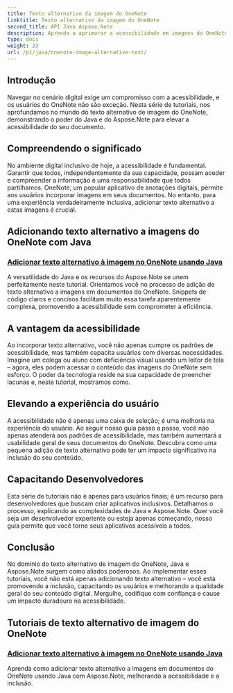 ```yaml
---
title: Texto alternativo da imagem do OneNote
linktitle: Texto alternativo da imagem do OneNote
second_title: API Java Aspose.Note
description: Aprenda a aprimorar a acessibilidade em imagens do OneNote usando Java com Aspose.Note. Adicione texto alternativo sem esforço para aumentar a inclusão e melhorar a experiência do usuário.
type: docs
weight: 23
url: /pt/java/onenote-image-alternative-text/
---
```

## Introdução

Navegar no cenário digital exige um compromisso com a acessibilidade, e os usuários do OneNote não são exceção. Nesta série de tutoriais, nos aprofundamos no mundo do texto alternativo de imagem do OneNote, demonstrando o poder do Java e do Aspose.Note para elevar a acessibilidade do seu documento.

## Compreendendo o significado
No ambiente digital inclusivo de hoje, a acessibilidade é fundamental. Garantir que todos, independentemente da sua capacidade, possam aceder e compreender a informação é uma responsabilidade que todos partilhamos. OneNote, um popular aplicativo de anotações digitais, permite aos usuários incorporar imagens em seus documentos. No entanto, para uma experiência verdadeiramente inclusiva, adicionar texto alternativo a estas imagens é crucial.

## Adicionando texto alternativo a imagens do OneNote com Java
### [Adicionar texto alternativo à imagem no OneNote usando Java](./add-alternative-text-to-image/)
A versatilidade do Java e os recursos do Aspose.Note se unem perfeitamente neste tutorial. Orientamos você no processo de adição de texto alternativo a imagens em documentos do OneNote. Snippets de código claros e concisos facilitam muito essa tarefa aparentemente complexa, promovendo a acessibilidade sem comprometer a eficiência.

## A vantagem da acessibilidade
Ao incorporar texto alternativo, você não apenas cumpre os padrões de acessibilidade, mas também capacita usuários com diversas necessidades. Imagine um colega ou aluno com deficiência visual usando um leitor de tela – agora, eles podem acessar o conteúdo das imagens do OneNote sem esforço. O poder da tecnologia reside na sua capacidade de preencher lacunas e, neste tutorial, mostramos como.

## Elevando a experiência do usuário
A acessibilidade não é apenas uma caixa de seleção; é uma melhoria na experiência do usuário. Ao seguir nosso guia passo a passo, você não apenas atenderá aos padrões de acessibilidade, mas também aumentará a usabilidade geral de seus documentos do OneNote. Descubra como uma pequena adição de texto alternativo pode ter um impacto significativo na inclusão do seu conteúdo.

## Capacitando Desenvolvedores
Esta série de tutoriais não é apenas para usuários finais; é um recurso para desenvolvedores que buscam criar aplicativos inclusivos. Detalhamos o processo, explicando as complexidades de Java e Aspose.Note. Quer você seja um desenvolvedor experiente ou esteja apenas começando, nosso guia permite que você torne seus aplicativos acessíveis a todos.

## Conclusão
No domínio do texto alternativo de imagem do OneNote, Java e Aspose.Note surgem como aliados poderosos. Ao implementar esses tutoriais, você não está apenas adicionando texto alternativo – você está promovendo a inclusão, capacitando os usuários e melhorando a qualidade geral do seu conteúdo digital. Mergulhe, codifique com confiança e cause um impacto duradouro na acessibilidade.
## Tutoriais de texto alternativo de imagem do OneNote
### [Adicionar texto alternativo à imagem no OneNote usando Java](./add-alternative-text-to-image/)
Aprenda como adicionar texto alternativo a imagens em documentos do OneNote usando Java com Aspose.Note, melhorando a acessibilidade e a inclusão.